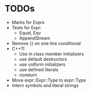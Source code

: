 # TODOs

+ Marks for Exprs
+ Tests for Expr:
    - Equal, Eqv
    - AppendStream
+ Remove {} on one line conditional
+ C++11
    - Use in class member initializers
    - use default destructors
    - use uniform initializers
    - use defined literals
    - noreturn
+ Move expr::Expr::Type to expr::Type
+ Intern symbols and literal strings
